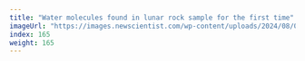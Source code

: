 ```yaml
---
title: "Water molecules found in lunar rock sample for the first time"
imageUrl: "https://images.newscientist.com/wp-content/uploads/2024/08/02124657/SEI_215442209.jpg?width=788"
index: 165
weight: 165
---
```

